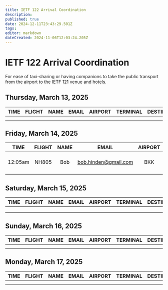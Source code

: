 ```yaml
---
title: IETF 122 Arrival Coordination
description: 
published: true
date: 2024-12-11T23:43:29.501Z
tags: 
editor: markdown
dateCreated: 2024-11-06T12:03:24.205Z
---
```


# IETF 122 Arrival Coordination
For ease of taxi-sharing or having companions to take the public transport from the airport to the IETF 121 venue and hotels.

## Thursday, March 13, 2025

| TIME | FLIGHT | NAME | EMAIL | AIRPORT | TERMINAL | DESTINATION | NOTES |
|:----:|:------:|:----:|:-----:|:-------:|:--------:|:-----------:|:-----:|
|  |  |  |  |  |  |  |       |
|      |        |      |       |         |          |             |       |


## Friday, March 14, 2025

| TIME | FLIGHT | NAME | EMAIL | AIRPORT | TERMINAL | DESTINATION | NOTES |
|:----:|:------:|:----:|:-----:|:-------:|:--------:|:-----------:|:-----:|
|12:05am|NH805|Bob | bob.hinden@gmail.com | BKK  | | Marriott Marquis Queen’s Park | |
|      |       |      |       |         |          |             |       |

## Saturday, March 15, 2025

| TIME | FLIGHT | NAME | EMAIL | AIRPORT | TERMINAL | DESTINATION | NOTES |
|:----:|:------:|:----:|:-----:|:-------:|:--------:|:-----------:|:-----:|
|  |  |   |  |  |   |   |       |
|      |        |      |       |         |          |             |       |
|      |        |      |       |         |          |             |       | 

## Sunday, March 16, 2025

| TIME | FLIGHT | NAME | EMAIL | AIRPORT | TERMINAL | DESTINATION | NOTES |
|:----:|:------:|:----:|:-----:|:-------:|:--------:|:-----------:|:-----:|
|      |        |      |       |         |          |             |       |
|      |        |      |       |         |          |             |       |

## Monday, March 17, 2025

| TIME | FLIGHT | NAME | EMAIL | AIRPORT | TERMINAL | DESTINATION | NOTES |
|:----:|:------:|:----:|:-----:|:-------:|:--------:|:-----------:|:-----:|
|      |        |      |       |         |          |             |       |
|      |        |      |       |         |          |             |       |


